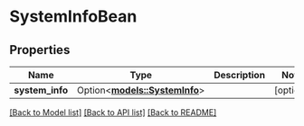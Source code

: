 # SystemInfoBean

## Properties

Name | Type | Description | Notes
------------ | ------------- | ------------- | -------------
**system_info** | Option<[**models::SystemInfo**](SystemInfo.md)> |  | [optional]

[[Back to Model list]](../README.md#documentation-for-models) [[Back to API list]](../README.md#documentation-for-api-endpoints) [[Back to README]](../README.md)


